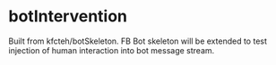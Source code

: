 # botIntervention

Built from kfcteh/botSkeleton.  FB Bot skeleton will be extended to test injection of human interaction into bot message stream.
